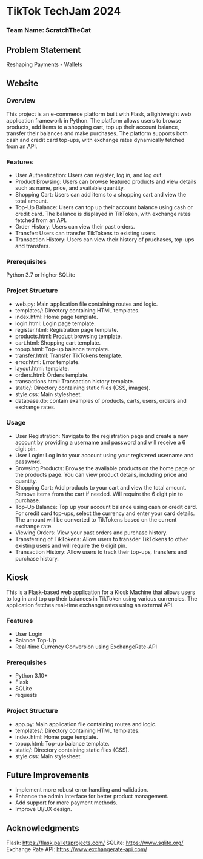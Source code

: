 # TikTok TechJam 2024

### Team Name: ScratchTheCat

## Problem Statement
Reshaping Payments - Wallets

## Website

### Overview
This project is an e-commerce platform built with Flask, a lightweight web application framework in Python. The platform allows users to browse products, add items to a shopping cart, top up their account balance, transfer their balances and make purchases. The platform supports both cash and credit card top-ups, with exchange rates dynamically fetched from an API.

### Features
- User Authentication: Users can register, log in, and log out.
- Product Browsing: Users can browse featured products and view details such as name, price, and available quantity.
- Shopping Cart: Users can add items to a shopping cart and view the total amount.
- Top-Up Balance: Users can top up their account balance using cash or credit card. The balance is displayed in TikToken, with exchange rates fetched from an API.
- Order History: Users can view their past orders.
- Transfer: Users can transfer TikTokens to existing users. 
- Transaction History: Users can view their history of pruchases, top-ups and transfers.

### Prerequisites
Python 3.7 or higher
SQLite

### Project Structure
- web.py: Main application file containing routes and logic.
- templates/: Directory containing HTML templates.
- index.html: Home page template.
- login.html: Login page template.
- register.html: Registration page template.
- products.html: Product browsing template.
- cart.html: Shopping cart template.
- topup.html: Top-up balance template.
- transfer.html: Transfer TikTokens template.
- error.html: Error template.
- layout.html: template.
- orders.html: Orders template.
- transactions.html: Transaction history template.
- static/: Directory containing static files (CSS, images).
- style.css: Main stylesheet.
- database.db: contain examples of products, carts, users, orders and exchange rates. 

### Usage
- User Registration:
Navigate to the registration page and create a new account by providing a username and password and will receive a 6 digit pin. 
- User Login:
Log in to your account using your registered username and password.
- Browsing Products:
Browse the available products on the home page or the products page. You can view product details, including price and quantity.
- Shopping Cart:
Add products to your cart and view the total amount. Remove items from the cart if needed. Will require the 6 digit pin to purchase. 
- Top-Up Balance:
Top up your account balance using cash or credit card. For credit card top-ups, select the currency and enter your card details. The amount will be converted to TikTokens based on the current exchange rate.
- Viewing Orders:
View your past orders and purchase history.
- Transferring of TikTokens: 
Allow users to transder TikTokens to other existing users and will require the 6 digit pin. 
- Transaction History:
Allow users to track their top-ups, transfers and purchase history.

## Kiosk
This is a Flask-based web application for a Kiosk Machine that allows users to log in and top up their balances in TikToken using various currencies. The application fetches real-time exchange rates using an external API.

### Features
- User Login
- Balance Top-Up
- Real-time Currency Conversion using ExchangeRate-API

### Prerequisites
- Python 3.10+
- Flask
- SQLite
- requests

### Project Structure
- app.py: Main application file containing routes and logic.
- templates/: Directory containing HTML templates.
- index.html: Home page template.
- topup.html: Top-up balance template.
- static/: Directory containing static files (CSS).
- style.css: Main stylesheet.

## Future Improvements
- Implement more robust error handling and validation.
- Enhance the admin interface for better product management.
- Add support for more payment methods.
- Improve UI/UX design.

## Acknowledgments
Flask: https://flask.palletsprojects.com/
SQLite: https://www.sqlite.org/
Exchange Rate API: https://www.exchangerate-api.com/
